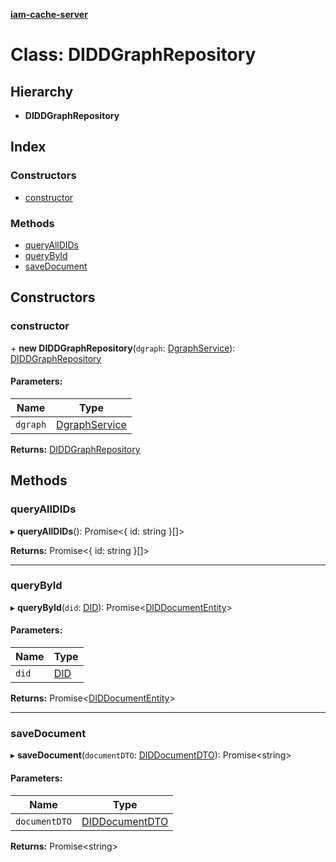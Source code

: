 **[iam-cache-server](../README.md)**

# Class: DIDDGraphRepository

## Hierarchy

* **DIDDGraphRepository**

## Index

### Constructors

* [constructor](diddgraphrepository.md#constructor)

### Methods

* [queryAllDIDs](diddgraphrepository.md#queryalldids)
* [queryById](diddgraphrepository.md#querybyid)
* [saveDocument](diddgraphrepository.md#savedocument)

## Constructors

### constructor

\+ **new DIDDGraphRepository**(`dgraph`: [DgraphService](dgraphservice.md)): [DIDDGraphRepository](diddgraphrepository.md)

#### Parameters:

Name | Type |
------ | ------ |
`dgraph` | [DgraphService](dgraphservice.md) |

**Returns:** [DIDDGraphRepository](diddgraphrepository.md)

## Methods

### queryAllDIDs

▸ **queryAllDIDs**(): Promise<{ id: string  }[]\>

**Returns:** Promise<{ id: string  }[]\>

___

### queryById

▸ **queryById**(`did`: [DID](did.md)): Promise<[DIDDocumentEntity](diddocumententity.md)\>

#### Parameters:

Name | Type |
------ | ------ |
`did` | [DID](did.md) |

**Returns:** Promise<[DIDDocumentEntity](diddocumententity.md)\>

___

### saveDocument

▸ **saveDocument**(`documentDTO`: [DIDDocumentDTO](../interfaces/diddocumentdto.md)): Promise<string\>

#### Parameters:

Name | Type |
------ | ------ |
`documentDTO` | [DIDDocumentDTO](../interfaces/diddocumentdto.md) |

**Returns:** Promise<string\>
